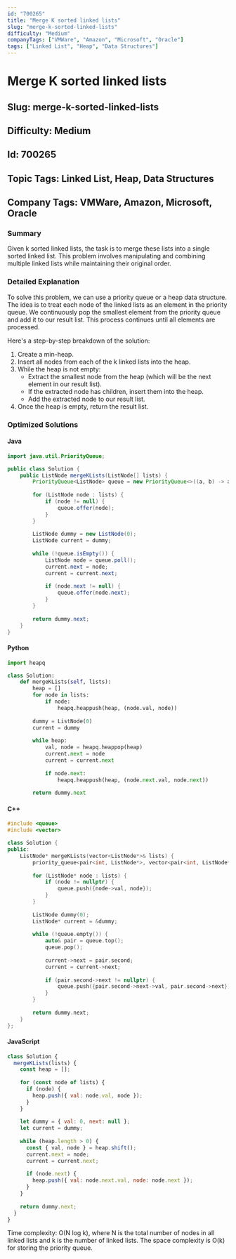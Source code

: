 ```yaml
---
id: "700265"
title: "Merge K sorted linked lists"
slug: "merge-k-sorted-linked-lists"
difficulty: "Medium"
companyTags: ["VMWare", "Amazon", "Microsoft", "Oracle"]
tags: ["Linked List", "Heap", "Data Structures"]
---
```


# Merge K sorted linked lists
## Slug: merge-k-sorted-linked-lists
## Difficulty: Medium
## Id: 700265
## Topic Tags: Linked List, Heap, Data Structures
## Company Tags: VMWare, Amazon, Microsoft, Oracle

### Summary
Given k sorted linked lists, the task is to merge these lists into a single sorted linked list. This problem involves manipulating and combining multiple linked lists while maintaining their original order.

### Detailed Explanation
To solve this problem, we can use a priority queue or a heap data structure. The idea is to treat each node of the linked lists as an element in the priority queue. We continuously pop the smallest element from the priority queue and add it to our result list. This process continues until all elements are processed.

Here's a step-by-step breakdown of the solution:

1. Create a min-heap.
2. Insert all nodes from each of the k linked lists into the heap.
3. While the heap is not empty:
   - Extract the smallest node from the heap (which will be the next element in our result list).
   - If the extracted node has children, insert them into the heap.
   - Add the extracted node to our result list.
4. Once the heap is empty, return the result list.

### Optimized Solutions

#### Java
```java
import java.util.PriorityQueue;

public class Solution {
    public ListNode mergeKLists(ListNode[] lists) {
        PriorityQueue<ListNode> queue = new PriorityQueue<>((a, b) -> a.val - b.val);
        
        for (ListNode node : lists) {
            if (node != null) {
                queue.offer(node);
            }
        }
        
        ListNode dummy = new ListNode(0);
        ListNode current = dummy;
        
        while (!queue.isEmpty()) {
            ListNode node = queue.poll();
            current.next = node;
            current = current.next;
            
            if (node.next != null) {
                queue.offer(node.next);
            }
        }
        
        return dummy.next;
    }
}
```

#### Python
```python
import heapq

class Solution:
    def mergeKLists(self, lists):
        heap = []
        for node in lists:
            if node:
                heapq.heappush(heap, (node.val, node))
                
        dummy = ListNode(0)
        current = dummy
        
        while heap:
            val, node = heapq.heappop(heap)
            current.next = node
            current = current.next
            
            if node.next:
                heapq.heappush(heap, (node.next.val, node.next))
        
        return dummy.next
```

#### C++
```cpp
#include <queue>
#include <vector>

class Solution {
public:
    ListNode* mergeKLists(vector<ListNode*>& lists) {
        priority_queue<pair<int, ListNode*>, vector<pair<int, ListNode*> >, greater<pair<int, ListNode*> > > queue;
        
        for (ListNode* node : lists) {
            if (node != nullptr) {
                queue.push({node->val, node});
            }
        }
        
        ListNode dummy(0);
        ListNode* current = &dummy;
        
        while (!queue.empty()) {
            auto& pair = queue.top();
            queue.pop();
            
            current->next = pair.second;
            current = current->next;
            
            if (pair.second->next != nullptr) {
                queue.push({pair.second->next->val, pair.second->next});
            }
        }
        
        return dummy.next;
    }
};
```

#### JavaScript
```javascript
class Solution {
  mergeKLists(lists) {
    const heap = [];
    
    for (const node of lists) {
      if (node) {
        heap.push({ val: node.val, node });
      }
    }
    
    let dummy = { val: 0, next: null };
    let current = dummy;
    
    while (heap.length > 0) {
      const { val, node } = heap.shift();
      current.next = node;
      current = current.next;
      
      if (node.next) {
        heap.push({ val: node.next.val, node: node.next });
      }
    }
    
    return dummy.next;
  }
}
```
Time complexity: O(N log k), where N is the total number of nodes in all linked lists and k is the number of linked lists. The space complexity is O(k) for storing the priority queue.